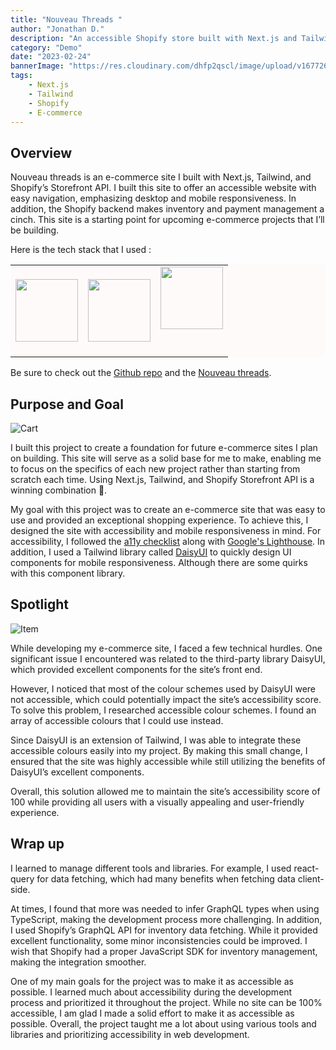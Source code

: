 ```yaml
---
title: "Nouveau Threads "
author: "Jonathan D."
description: "An accessible Shopify store built with Next.js and Tailwind CSS"
category: "Demo"
date: "2023-02-24"
bannerImage: "https://res.cloudinary.com/dhfp2qscl/image/upload/v1677269910/Nouveau-Threads.png"
tags:
    - Next.js
    - Tailwind 
    - Shopify
    - E-commerce
---
```


## Overview

Nouveau threads is an e-commerce site I built with Next.js, Tailwind, and Shopify’s Storefront API. I built this site to offer an accessible website with easy navigation, emphasizing desktop and mobile responsiveness. In addition, the Shopify backend makes inventory and payment management a cinch. This site is a starting point for upcoming e-commerce projects that I’ll be building.

Here is the tech stack that I used :

<table style="background-color:snow;">
  <tr>
    <td align="center" valign="center"><img src="https://cdn.jsdelivr.net/gh/devicons/devicon/icons/nextjs/nextjs-original-wordmark.svg" width="100" height="100"/></td>
    <td align="center" valign="center"><img src="https://cdn.jsdelivr.net/gh/devicons/devicon/icons/tailwindcss/tailwindcss-original-wordmark.svg" width="100" height="100"/></td>
    <td align="center" valign="center"><img style="padding-bottom:2.5em;" src="https://upload.wikimedia.org/wikipedia/commons/thumb/0/0e/Shopify_logo_2018.svg/2560px-Shopify_logo_2018.svg.png" width="100" height="100"/></td>
    </tr>
</table>

Be sure to check out the [Github repo](https://github.com/Jdure/nouveau-threads) and the [Nouveau threads](https://nouveau-threads.vercel.app/).

## Purpose and Goal

![Cart](https://res.cloudinary.com/dhfp2qscl/image/upload/v1677345735/Screen_Shot_2023-02-25_at_12.18.18_PM_rvnjcr.png)

I built this project to create a foundation for future e-commerce sites I plan on building. This site will serve as a solid base for me to make, enabling me to focus on the specifics of each new project rather than starting from scratch each time. Using Next.js, Tailwind, and Shopify Storefront API is a winning combination 🚀.


My goal with this project was to create an e-commerce site that was easy to use and provided an exceptional shopping experience. To achieve this, I designed the site with accessibility and mobile responsiveness in mind. For accessibility, I followed the [a11y checklist](https://www.a11yproject.com/checklist/) along with [Google's Lighthouse](https://developer.chrome.com/docs/lighthouse/overview/). In addition, I used a Tailwind library called [DaisyUI](https://daisyui.com/) to quickly design UI components for mobile responsiveness. Although there are some quirks with this component library.

## Spotlight

![Item](https://res.cloudinary.com/dhfp2qscl/image/upload/v1677346170/Screen_Shot_2023-02-25_at_12.28.50_PM_eyhyp3.png)

While developing my e-commerce site, I faced a few technical hurdles. One significant issue I encountered was related to the third-party library DaisyUI, which provided excellent components for the site’s front end.

However, I noticed that most of the colour schemes used by DaisyUI were not accessible, which could potentially impact the site’s accessibility score. To solve this problem, I researched accessible colour schemes. I found an array of accessible colours that I could use instead.

Since DaisyUI is an extension of Tailwind, I was able to integrate these accessible colours easily into my project. By making this small change, I ensured that the site was highly accessible while still utilizing the benefits of DaisyUI’s excellent components. 

Overall, this solution allowed me to maintain the site’s accessibility score of 100 while providing all users with a visually appealing and user-friendly experience.

## Wrap up

I learned to manage different tools and libraries. For example, I used react-query for data fetching, which had many benefits when fetching data client-side.

At times, I found that more was needed to infer GraphQL types when using TypeScript, making the development process more challenging. In addition, I used Shopify’s GraphQL API for inventory data fetching. While it provided excellent functionality, some minor inconsistencies could be improved. I wish that Shopify had a proper JavaScript SDK for inventory management, making the integration smoother.

One of my main goals for the project was to make it as accessible as possible. I learned much about accessibility during the development process and prioritized it throughout the project. While no site can be 100% accessible, I am glad I made a solid effort to make it as accessible as possible. Overall, the project taught me a lot about using various tools and libraries and prioritizing accessibility in web development.
